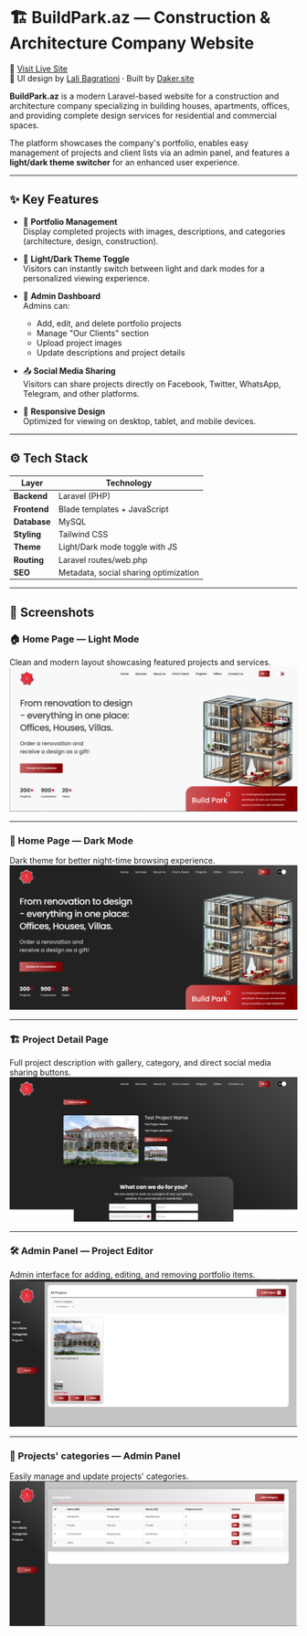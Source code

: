 # 🏗️ BuildPark.az — Construction & Architecture Company Website

🔗 [Visit Live Site](https://buildpark.az/)  
🎨 UI design by [Lali Bagrationi](https://www.behance.net/ebb49210) · Built by [Daker.site](https://daker.site)

**BuildPark.az** is a modern Laravel-based website for a construction and architecture company specializing in building houses, apartments, offices, and providing complete design services for residential and commercial spaces.

The platform showcases the company's portfolio, enables easy management of projects and client lists via an admin panel, and features a **light/dark theme switcher** for an enhanced user experience.

---

## ✨ Key Features

- 🏢 **Portfolio Management**  
  Display completed projects with images, descriptions, and categories (architecture, design, construction).

- 🎨 **Light/Dark Theme Toggle**  
  Visitors can instantly switch between light and dark modes for a personalized viewing experience.

- 🧰 **Admin Dashboard**  
  Admins can:
  - Add, edit, and delete portfolio projects
  - Manage "Our Clients" section
  - Upload project images
  - Update descriptions and project details

- 📤 **Social Media Sharing**  
  Visitors can share projects directly on Facebook, Twitter, WhatsApp, Telegram, and other platforms.

- 📱 **Responsive Design**  
  Optimized for viewing on desktop, tablet, and mobile devices.

---

## ⚙️ Tech Stack

| Layer           | Technology            |
|----------------|------------------------|
| **Backend**     | Laravel (PHP)          |
| **Frontend**    | Blade templates + JavaScript |
| **Database**    | MySQL                  |
| **Styling**     | Tailwind CSS           |
| **Theme**       | Light/Dark mode toggle with JS |
| **Routing**     | Laravel routes/web.php |
| **SEO**         | Metadata, social sharing optimization |

---

## 📸 Screenshots

### 🏠 Home Page — Light Mode
Clean and modern layout showcasing featured projects and services.
![Home Light](assets/screenshots/home-light.png)

---

### 🌙 Home Page — Dark Mode
Dark theme for better night-time browsing experience.
![Home Dark](assets/screenshots/home-dark.png)

---

### 🏗️ Project Detail Page
Full project description with gallery, category, and direct social media sharing buttons.
![Project Detail](assets/screenshots/project-detail.png)

---

### 🛠️ Admin Panel — Project Editor
Admin interface for adding, editing, and removing portfolio items.
![Admin Projects](assets/screenshots/admin-projects.png)

---

### 👥 Projects' categories — Admin Panel
Easily manage and update projects' categories.
![Admin Catefories](assets/screenshots/admin-categories.png)
